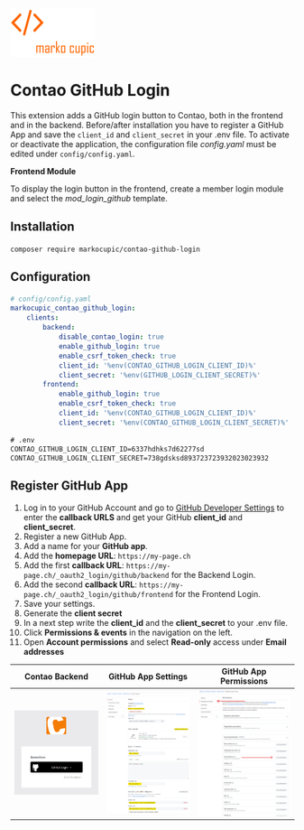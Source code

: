 <img src="docs/logo.png" width="150" alt="Logo Marko Cupic"/>

# Contao GitHub Login
This extension adds a GitHub login button to Contao, both in the frontend and in the backend. Before/after installation you have to register a GitHub App and save the `client_id` and `client_secret` in your .env file.
To activate or deactivate the application, the configuration file *config.yaml* must be edited under `config/config.yaml`.

**Frontend Module**

To display the login button in the frontend, create a member login module and select the *mod_login_github* template.

## Installation

`composer require markocupic/contao-github-login`

## Configuration

```yaml
# config/config.yaml
markocupic_contao_github_login:
    clients:
        backend:
            disable_contao_login: true
            enable_github_login: true
            enable_csrf_token_check: true
            client_id: '%env(CONTAO_GITHUB_LOGIN_CLIENT_ID)%'
            client_secret: '%env(GITHUB_LOGIN_CLIENT_SECRET)%'
        frontend:
            enable_github_login: true
            enable_csrf_token_check: true
            client_id: '%env(CONTAO_GITHUB_LOGIN_CLIENT_ID)%'
            client_secret: '%env(CONTAO_GITHUB_LOGIN_CLIENT_SECRET)%'
```

```
# .env
CONTAO_GITHUB_LOGIN_CLIENT_ID=6337hdhks7d62277sd
CONTAO_GITHUB_LOGIN_CLIENT_SECRET=738gdsksd893723723932023023932
```

## Register GitHub App
1. Log in to your GitHub Account and go to [GitHub Developer Settings](https://github.com/settings/apps) to enter the **callback URLS** and get your GitHub **client_id** and **client_secret**.
2. Register a new GitHub App.
3. Add a name for your **GitHub app**.
4. Add the **homepage URL**: `https://my-page.ch`
5. Add the first **callback URL**: `https://my-page.ch/_oauth2_login/github/backend` for the Backend Login.
6. Add the second **callback URL**: `https://my-page.ch/_oauth2_login/github/frontend` for the Frontend Login.
7. Save your settings.
8. Generate the **client secret**
9. In a next step write the **client_id** and the **client_secret** to your .env file.
10. Click **Permissions & events** in the navigation on the left.
11. Open **Account permissions** and select **Read-only** access under **Email addresses**


| **Contao Backend**                                                                           | **GitHub App Settings**                                                            | **GitHub App Permissions**                                                               |
|----------------------------------------------------------------------------------------------|------------------------------------------------------------------------------------|------------------------------------------------------------------------------------------|
| <img src="docs/img/contao_backend_login.png" alt="Contao Backend GitHub Login" width="300"/> | <img src="docs/img/github_app_general.png" alt="GitHub App Settings" width="300"/> | <img width="300" src="docs/img/github_app_permissions.png" alt="GitHub App Permissions"> |





